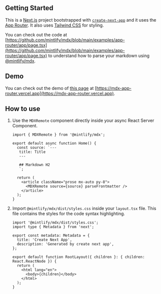 ## Getting Started

This is a [Next.js](https://nextjs.org/) project bootstrapped with [`create-next-app`](https://github.com/vercel/next.js/tree/canary/packages/create-next-app) and it uses the [App Router](https://nextjs.org/docs/app). It also uses [Tailwind CSS](https://tailwindcss.com/) for styling.

You can check out the code at [https://github.com/mintlify/mdx/blob/main/examples/app-router/app/page.tsx](https://github.com/mintlify/mdx/blob/main/examples/app-router/app/page.tsx) to understand how to parse your markdown using [@mintlify/mdx](https://www.npmjs.com/package/@mintlify/mdx).

## Demo

You can check out the demo of [this page](https://github.com/mintlify/mdx/blob/main/examples/app-router/app/page.tsx) at [https://mdx-app-router.vercel.app](https://mdx-app-router.vercel.app).

## How to use

1. Use the `MDXRemote` component directly inside your async React Server Component.

   ```tsx
   import { MDXRemote } from '@mintlify/mdx';

   export default async function Home() {
     const source: `---
      title: Title
      ---

      ## Markdown H2
      `;

     return (
       <article className="prose mx-auto py-8">
         <MDXRemote source={source} parseFrontmatter />
       </article>
     );
   }
   ```

2. Import `@mintlify/mdx/dist/styles.css` inside your `layout.tsx` file. This file contains the styles for the code syntax highlighting.

   ```tsx
   import '@mintlify/mdx/dist/styles.css';
   import type { Metadata } from 'next';

   export const metadata: Metadata = {
     title: 'Create Next App',
     description: 'Generated by create next app',
   };

   export default function RootLayout({ children }: { children: React.ReactNode }) {
     return (
       <html lang="en">
         <body>{children}</body>
       </html>
     );
   }
   ```
